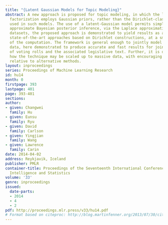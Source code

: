 ```yaml
---
title: "{Latent Gaussian Models for Topic Modeling}"
abstract: A new approach is proposed for topic modeling, in which the latent matrix
  factorization employs Gaussian priors, rather than the Dirichlet-class priors widely
  used in such models. The use of a latent-Gaussian model permits simple and efficient
  approximate Bayesian posterior inference, via the Laplace approximation. On multiple
  datasets, the proposed approach is demonstrated to yield results as accurate as
  state-of-the-art approaches based on Dirichlet constructions, at a small fraction
  of the computation. The framework is general enough to jointly model text and binary
  data, here demonstrated to produce accurate and fast results for joint analysis
  of voting rolls and the associated legislative text. Further, it is demonstrated
  how the technique may be scaled up to massive data, with encouraging performance
  relative to alternative methods.
layout: inproceedings
series: Proceedings of Machine Learning Research
id: hu14
month: 0
firstpage: 393
lastpage: 401
page: 393-401
sections: 
author:
- given: Changwei
  family: Hu
- given: Eunsu
  family: Ryu
- given: David
  family: Carlson
- given: Yingjian
  family: Wang
- given: Lawrence
  family: Carin
date: 2014-04-02
address: Reykjavik, Iceland
publisher: PMLR
container-title: Proceedings of the Seventeenth International Conference on Artificial
  Intelligence and Statistics
volume: '33'
genre: inproceedings
issued:
  date-parts:
  - 2014
  - 4
  - 2
pdf: http://proceedings.mlr.press/v33/hu14.pdf
# Format based on citeproc: http://blog.martinfenner.org/2013/07/30/citeproc-yaml-for-bibliographies/
---
```

